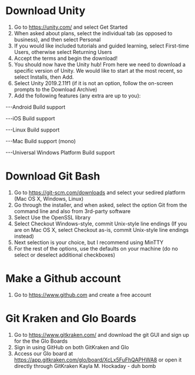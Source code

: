 # Download Unity
1) Go to https://unity.com/ and select Get Started
2) When asked about plans, select the individual tab (as opposed to business), and then select Personal
3) If you would like included tutorials and guided learning, select First-time Users, otherwise select Returning Users
4) Accept the terms and begin the download!
5) You should now have the Unity hub!  From here we need to download a specific version of Unity.  We would like to start at the most recent, so select Installs, then Add.  
6) Select Unity 2019.2.11f1 (if it is not an option, follow the on-screen prompts to the Download Archive)
7) Add the following features (any extra are up to you): 

---Android Build support

---iOS Build support

---Linux Build support

---Mac Build support (mono)

---Universal Windows Platform Build support

# Download Git Bash
1) Go to https://git-scm.com/downloads and select your sedired platform (Mac OS X, Windows, Linux)
2) Go through the installer, and when asked, select the option Git from the command line and also from 3rd-party software
3) Select Use the OpenSSL library
4) Select Checkout Windows-style, commit Unix-style line endings (If you are on Mac OS X, select Checkout as-is, commit Unix-style line endings instead)
5) Next selection is your choice, but I recommend using MinTTY
6) For the rest of the options, use the defaults on your machine (do no select or deselect additional checkboxes)

# Make a Github account
1) Go to https://www.github.com and create a free account

# Git Kraken and Glo Boards
1) Go to https://www.gitkraken.com/ and download the git GUI and sign up for the the Glo Boards
2) Sign in using GitHub on both GitKraken and Glo
3) Access our Glo board at https://app.gitkraken.com/glo/board/XcLx5FuFhQAPHWA8 or open it directly through GitKraken
Kayla M. Hockaday - duh bomb